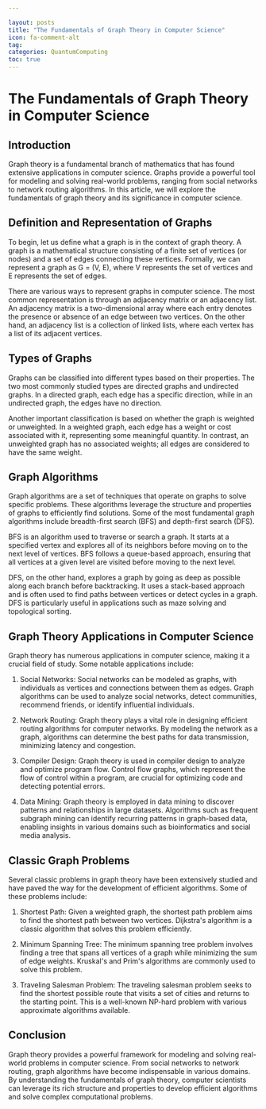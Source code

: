 ```yaml
---

layout: posts
title: "The Fundamentals of Graph Theory in Computer Science"
icon: fa-comment-alt
tag:      
categories: QuantumComputing
toc: true
---
```




# The Fundamentals of Graph Theory in Computer Science

## Introduction

Graph theory is a fundamental branch of mathematics that has found extensive applications in computer science. Graphs provide a powerful tool for modeling and solving real-world problems, ranging from social networks to network routing algorithms. In this article, we will explore the fundamentals of graph theory and its significance in computer science.

## Definition and Representation of Graphs

To begin, let us define what a graph is in the context of graph theory. A graph is a mathematical structure consisting of a finite set of vertices (or nodes) and a set of edges connecting these vertices. Formally, we can represent a graph as G = (V, E), where V represents the set of vertices and E represents the set of edges.

There are various ways to represent graphs in computer science. The most common representation is through an adjacency matrix or an adjacency list. An adjacency matrix is a two-dimensional array where each entry denotes the presence or absence of an edge between two vertices. On the other hand, an adjacency list is a collection of linked lists, where each vertex has a list of its adjacent vertices.

## Types of Graphs

Graphs can be classified into different types based on their properties. The two most commonly studied types are directed graphs and undirected graphs. In a directed graph, each edge has a specific direction, while in an undirected graph, the edges have no direction.

Another important classification is based on whether the graph is weighted or unweighted. In a weighted graph, each edge has a weight or cost associated with it, representing some meaningful quantity. In contrast, an unweighted graph has no associated weights; all edges are considered to have the same weight.

## Graph Algorithms

Graph algorithms are a set of techniques that operate on graphs to solve specific problems. These algorithms leverage the structure and properties of graphs to efficiently find solutions. Some of the most fundamental graph algorithms include breadth-first search (BFS) and depth-first search (DFS).

BFS is an algorithm used to traverse or search a graph. It starts at a specified vertex and explores all of its neighbors before moving on to the next level of vertices. BFS follows a queue-based approach, ensuring that all vertices at a given level are visited before moving to the next level.

DFS, on the other hand, explores a graph by going as deep as possible along each branch before backtracking. It uses a stack-based approach and is often used to find paths between vertices or detect cycles in a graph. DFS is particularly useful in applications such as maze solving and topological sorting.

## Graph Theory Applications in Computer Science

Graph theory has numerous applications in computer science, making it a crucial field of study. Some notable applications include:

1. Social Networks: Social networks can be modeled as graphs, with individuals as vertices and connections between them as edges. Graph algorithms can be used to analyze social networks, detect communities, recommend friends, or identify influential individuals.

2. Network Routing: Graph theory plays a vital role in designing efficient routing algorithms for computer networks. By modeling the network as a graph, algorithms can determine the best paths for data transmission, minimizing latency and congestion.

3. Compiler Design: Graph theory is used in compiler design to analyze and optimize program flow. Control flow graphs, which represent the flow of control within a program, are crucial for optimizing code and detecting potential errors.

4. Data Mining: Graph theory is employed in data mining to discover patterns and relationships in large datasets. Algorithms such as frequent subgraph mining can identify recurring patterns in graph-based data, enabling insights in various domains such as bioinformatics and social media analysis.

## Classic Graph Problems

Several classic problems in graph theory have been extensively studied and have paved the way for the development of efficient algorithms. Some of these problems include:

1. Shortest Path: Given a weighted graph, the shortest path problem aims to find the shortest path between two vertices. Dijkstra's algorithm is a classic algorithm that solves this problem efficiently.

2. Minimum Spanning Tree: The minimum spanning tree problem involves finding a tree that spans all vertices of a graph while minimizing the sum of edge weights. Kruskal's and Prim's algorithms are commonly used to solve this problem.

3. Traveling Salesman Problem: The traveling salesman problem seeks to find the shortest possible route that visits a set of cities and returns to the starting point. This is a well-known NP-hard problem with various approximate algorithms available.

## Conclusion

Graph theory provides a powerful framework for modeling and solving real-world problems in computer science. From social networks to network routing, graph algorithms have become indispensable in various domains. By understanding the fundamentals of graph theory, computer scientists can leverage its rich structure and properties to develop efficient algorithms and solve complex computational problems.